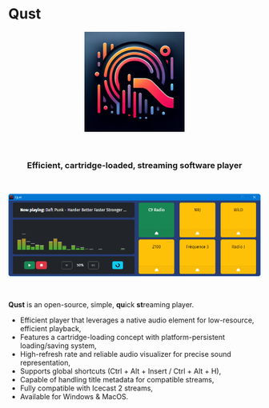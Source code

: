 # Qust

<div align="center"><img src="build/icons/icon.png" width="200"></div>

&nbsp;
&nbsp;
&nbsp;

### <div align="center">Efficient, cartridge-loaded, streaming software player</div>

&nbsp;
&nbsp;
&nbsp;
&nbsp;

<div align="center"><img src="assets/screenshot.png"></div>

&nbsp;



**Qust** is an open-source, simple, **qu**ick **st**reaming player.
  - Efficient player that leverages a native audio element for low-resource, efficient playback,
  - Features a cartridge-loading concept with platform-persistent loading/saving system,
  - High-refresh rate and reliable audio visualizer for precise sound representation,
  - Supports global shortcuts (Ctrl + Alt + Insert / Ctrl + Alt + H),
  - Capable of handling title metadata for compatible streams,
  - Fully compatible with Icecast 2 streams,
  - Available for Windows & MacOS.
